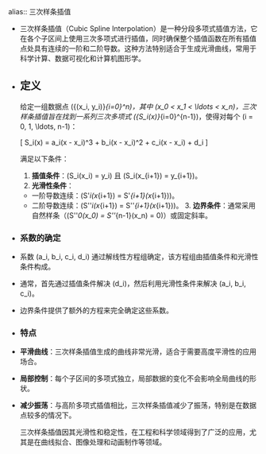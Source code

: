alias:: 三次样条插值

- 三次样条插值（Cubic Spline Interpolation）是一种分段多项式插值方法，它在各个子区间上使用三次多项式进行插值，同时确保整个插值函数在所有插值点处具有连续的一阶和二阶导数。这种方法特别适合于生成光滑曲线，常用于科学计算、数据可视化和计算机图形学。
- ## 定义
  
  给定一组数据点 \(\{(x_i, y_i)\}_{i=0}^n\)，其中 \(x_0 < x_1 < \ldots < x_n\)，三次样条插值旨在找到一系列三次多项式 \(\{S_i(x)\}_{i=0}^{n-1}\)，使得对每个 \(i = 0, 1, \ldots, n-1\)：
  
  \[ S_i(x) = a_i(x - x_i)^3 + b_i(x - x_i)^2 + c_i(x - x_i) + d_i \]
  
  满足以下条件：
  
  1. **插值条件**：\(S_i(x_i) = y_i\) 且 \(S_i(x_{i+1}) = y_{i+1}\)。
  2. **光滑性条件**：
	- 一阶导数连续：\(S'_i(x_{i+1}) = S'_{i+1}(x_{i+1})\)。
	- 二阶导数连续：\(S''_i(x_{i+1}) = S''_{i+1}(x_{i+1})\)。
	  3. **边界条件**：通常采用自然样条（\(S''_0(x_0) = S''_{n-1}(x_n) = 0\)）或固定斜率。
- ### 系数的确定
- 系数 \(a_i, b_i, c_i, d_i\) 通过解线性方程组确定，该方程组由插值条件和光滑性条件构成。
- 通常，首先通过插值条件解决 \(d_i\)，然后利用光滑性条件来解决 \(a_i, b_i, c_i\)。
- 边界条件提供了额外的方程来完全确定这些系数。
- ### 特点
- **平滑曲线**：三次样条插值生成的曲线非常光滑，适合于需要高度平滑性的应用场合。
- **局部控制**：每个子区间的多项式独立，局部数据的变化不会影响全局曲线的形状。
- **减少振荡**：与高阶多项式插值相比，三次样条插值减少了振荡，特别是在数据点较多的情况下。
  
  三次样条插值因其光滑性和稳定性，在工程和科学领域得到了广泛的应用，尤其是在曲线拟合、图像处理和动画制作等领域。